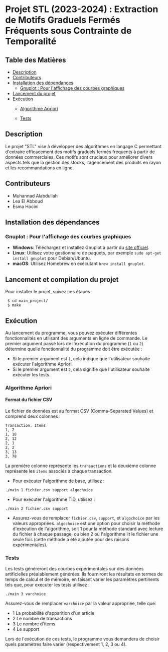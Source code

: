 
# Projet STL (2023-2024) : Extraction de Motifs Graduels Fermés Fréquents sous Contrainte de Temporalité 

## Table des Matières

  - [Description](#description)
  - [Contributeurs](#contributeurs)
  - [Installation des dépendances](#installation-des-dépendances)
    - [Gnuplot : Pour l'affichage des courbes graphiques](#gnuplot--pour-laffichage-des-courbes-graphiques)
  - [Lancement du projet](#lancement-du-projet)
  - [Exécution](#exécution)
    - [Algorithme Apriori](#algorithme-apriori)

    - [Tests](#tests)

## Description 
Le projet "STL" vise à développer des algorithmes en langage C permettant d'extraire efficacement des motifs graduels fermés fréquents à partir de données commerciales. Ces motifs sont cruciaux pour améliorer divers aspects tels que la gestion des stocks, l'agencement des produits en rayon et les recommandations en ligne.

## Contributeurs 
- Muhannad Alabdullah
- Lea El Abboud
- Esma Hocini

## Installation des dépendances
### Gnuplot : Pour l'affichage des courbes graphiques

- **Windows**: Téléchargez et installez Gnuplot à partir du [site officiel](http://www.gnuplot.info/download.html).
- **Linux**: Utilisez votre gestionnaire de paquets, par exemple `sudo apt-get install gnuplot` pour Debian/Ubuntu.
- **macOS**: Utilisez Homebrew en exécutant `brew install gnuplot`.

## Lancement et compilation du projet 
Pour installer le projet, suivez ces étapes :
```
 $ cd main_project/
 $ make
```

## Exécution
Au lancement du programme, vous pouvez exécuter différentes fonctionnalités en utilisant des arguments en ligne de commande.
Le premier argument passé lors de l'exécution du programme (`1` ou `2`) détermine quelle fonctionnalité du programme doit être exécutée :
- Si le premier argument est `1`, cela indique que l'utilisateur souhaite exécuter l'algorithme Apriori.
- Si le premier argument est `2`, cela signifie que l'utilisateur souhaite exécuter les tests.

### Algorithme Apriori
#### Format du fichier CSV

Le fichier de données est au format CSV (Comma-Separated Values) et comprend deux colonnes :

```
Transaction, Items
1, 2
1, 18
2, 12
2, 1
2, 2
3, 13
3, 78
```
La première colonne représente les `transactions` et la deuxième colonne représente les `items` associés à chaque transaction.

- Pour exécuter l'algorithme de base, utilisez : 

```
./main 1 fichier.csv support algochoice
```

- Pour exécuter l'algorithme TID, utilisez : 

```
./main 2 fichier.csv support 
```
- Assurez-vous de remplacer `fichier.csv`, `support`, et `algochoice` par les valeurs appropriées.
`algochoice` est une option pour choisir la méthode d'exécution de l'algorithme, soit 1 pour la méthode standard avec lecture du fichier à chaque passage, ou bien 2 où l'algorithme lit le fichier une seule fois (cette méthode a été ajoutée pour des raisons expérimentales).


### Tests
Les tests généreront des courbes expérimentales sur des données artificielles préalablement générées. Ils fourniront les résultats en termes de temps de calcul et de mémoire, en faisant varier les paramètres pertinents tels que, pour executer les tests utilisez : 

```
./main 3 varchoice
```

Assurez-vous de remplacer `varchoice` par la valeur appropriée, telle que:

- 1 La probabilité d'apparition d'un article
- 2 Le nombre de transactions
- 3 Le nombre d'items
- 4 Le support

Lors de l'exécution de ces tests, le programme vous demandera de choisir quels paramètres faire varier (respectivement 1, 2, 3 ou 4).